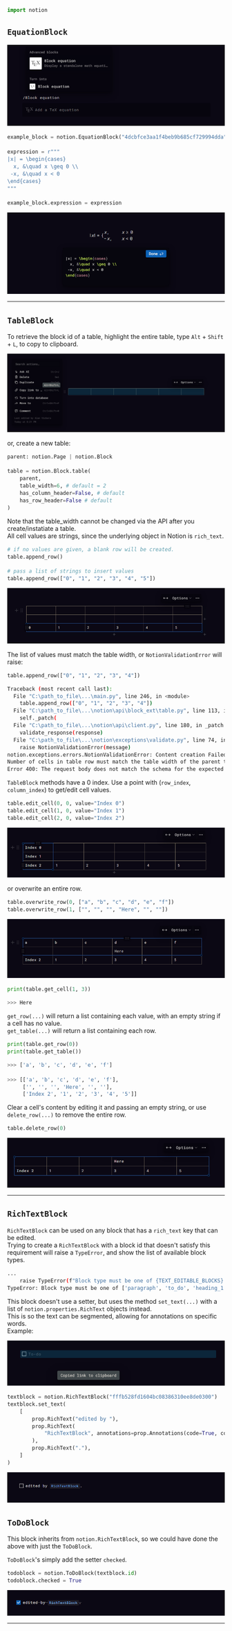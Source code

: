 
```py
import notion
```

## `EquationBlock`

<p align="center"><img src="images/block_equation1.png"></p>

```py
example_block = notion.EquationBlock("4dcbfce3aa1f4beb9b685cf729994dda")

expression = r"""
|x| = \begin{cases}
  x, &\quad x \geq 0 \\
 -x, &\quad x < 0
\end{cases}
"""

example_block.expression = expression
```

<p align="center"><img src="images/block_equation2.png"></p>

---

## `TableBlock`

To retrieve the block id of a table, highlight the entire table, type `Alt` + `Shift` + `L`, to copy to clipboard.

<p align="center"><img src="images/get_table_id.png"></p>

or, create a new table:

```py
parent: notion.Page | notion.Block

table = notion.Block.table(
    parent, 
    table_width=6, # default = 2
    has_column_header=False, # default
    has_row_header=False # default
)
```

Note that the table_width cannot be changed via the API after you create/instatiate a table.  
All cell values are strings, since the underlying object in Notion is `rich_text`.

```py
# if no values are given, a blank row will be created.
table.append_row()

# pass a list of strings to insert values
table.append_row(["0", "1", "2", "3", "4", "5"])
```

<p align="center"><img src="images/add_table_rows.png"></p>

The list of values must match the table width, or `NotionValidationError` will raise:

```py
table.append_row(["0", "1", "2", "3", "4"])
```

```sh
Traceback (most recent call last):
  File "C:\path_to_file\...\main.py", line 246, in <module>
    table.append_row(["0", "1", "2", "3", "4"])
  File "C:\path_to_file\...\notion\api\block_ext\table.py", line 113, in append_row
    self._patch(
  File "C:\path_to_file\...\notion\api\client.py", line 180, in _patch
    validate_response(response)
  File "C:\path_to_file\...\notion\exceptions\validate.py", line 74, in validate_response
    raise NotionValidationError(message)
notion.exceptions.errors.NotionValidationError: Content creation Failed. Fix the following:
Number of cells in table row must match the table width of the parent table
Error 400: The request body does not match the schema for the expected parameters.
```

`TableBlock` methods have a 0 index. Use a point with (`row_index`, `column_index`) to get/edit cell values.

```py
table.edit_cell(0, 0, value="Index 0")
table.edit_cell(1, 0, value="Index 1")
table.edit_cell(2, 0, value="Index 2")
```

<p align="center"><img src="images/edit_table_cells.png"></p>


or overwrite an entire row.

```py
table.overwrite_row(0, ["a", "b", "c", "d", "e", "f"])
table.overwrite_row(1, ["", "", "", "Here", "", ""])
```

<p align="center"><img src="images/overwrite_table_row.png"></p>

```py
print(table.get_cell(1, 3))
```
```py
>>> Here
```

`get_row(...)` will return a list containing each value, with an empty string if a cell has no value.  
`get_table(...)` will return a list containing each row.  

```py
print(table.get_row(0))
print(table.get_table())
```

```py
>>> ['a', 'b', 'c', 'd', 'e', 'f']

>>> [['a', 'b', 'c', 'd', 'e', 'f'], 
     ['', '', '', 'Here', '', ''], 
     ['Index 2', '1', '2', '3', '4', '5']]
```

Clear a cell's content by editing it and passing an empty string, or use `delete_row(...)` to remove the entire row.

```py
table.delete_row(0)
```

<p align="center"><img src="images/delete_table_row.png"></p>

---

## `RichTextBlock`

`RichTextBlock` can be used on any block that has a `rich_text` key that can be edited.  
Trying to create a `RichTextBlock` with a block id that doesn't satisfy this requirement will raise a `TypeError`, and show the list of available block types.

```sh
...
    raise TypeError(f"Block type must be one of {TEXT_EDITABLE_BLOCKS}.")
TypeError: Block type must be one of ['paragraph', 'to_do', 'heading_1', 'heading_2', 'heading_3', 'bulleted_list_item', 'numbered_list_item', 'toggle', 'quote', 'callout'].
```

This block doesn't use a setter, but uses the method `set_text(...)` with a list of `notion.properties.RichText` objects instead.  
This is so the text can be segmented, allowing for annotations on specific words.  
Example:

<p align="center"><img src="images/todo_block.png"></p>


```py
textblock = notion.RichTextBlock("fffb528fd1604bc08386310ee8de0300")
textblock.set_text(
    [
        prop.RichText("edited by "),
        prop.RichText(
            "RichTextBlock", annotations=prop.Annotations(code=True, color="blue")
        ),
        prop.RichText("."),
    ]
)
```

<p align="center"><img src="images/edited_text_block.png"></p>


## `ToDoBlock`

This block inherits from `notion.RichTextBlock`, so we could have done the above with just the `ToDoBlock`.

`ToDoBlock`'s simply add the setter `checked`.

```py
todoblock = notion.ToDoBlock(textblock.id)
todoblock.checked = True
```


<p align="center"><img src="images/edited_todo_block.png"></p>

---
